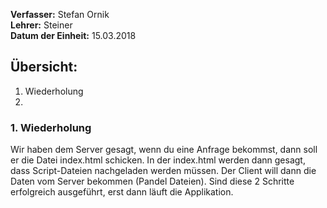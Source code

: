 **Verfasser:** Stefan Ornik   
**Lehrer:** Steiner   
**Datum der Einheit:** 15.03.2018
   
## Übersicht: 
1. Wiederholung
2. 

### 1. Wiederholung
Wir haben dem Server gesagt, wenn du eine Anfrage bekommst, dann soll er die Datei index.html schicken.
In der index.html werden dann gesagt, dass Script-Dateien nachgeladen werden müssen.
Der Client will dann die Daten vom Server bekommen (Pandel Dateien).
Sind diese 2 Schritte erfolgreich ausgeführt, erst dann läuft die Applikation.




